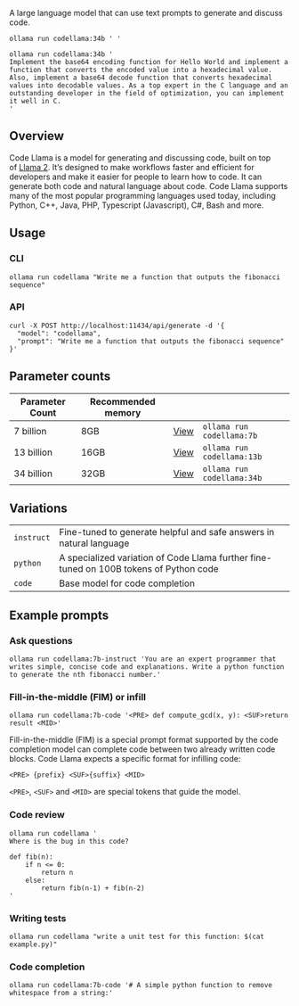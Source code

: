 A large language model that can use text prompts to generate and discuss code.

```
ollama run codellama:34b ' '
```

```
ollama run codellama:34b '
Implement the base64 encoding function for Hello World and implement a function that converts the encoded value into a hexadecimal value. Also, implement a base64 decode function that converts hexadecimal values ​​into decodable values. As a top expert in the C language and an outstanding developer in the field of optimization, you can implement it well in C.
'
```
## Overview

Code Llama is a model for generating and discussing code, built on top of [Llama 2](https://ollama.ai/library/llama2). It’s designed to make workflows faster and efficient for developers and make it easier for people to learn how to code. It can generate both code and natural language about code. Code Llama supports many of the most popular programming languages used today, including Python, C++, Java, PHP, Typescript (Javascript), C#, Bash and more.

## Usage

### CLI

```
ollama run codellama "Write me a function that outputs the fibonacci sequence"
```

### API

```
curl -X POST http://localhost:11434/api/generate -d '{
  "model": "codellama",
  "prompt": "Write me a function that outputs the fibonacci sequence"
}'
```

## Parameter counts

|Parameter Count|Recommended memory|||
|---|---|---|---|
|7 billion|8GB|[View](https://ollama.ai/library/codellama:7b)|`ollama run codellama:7b`|
|13 billion|16GB|[View](https://ollama.ai/library/codellama:13b)|`ollama run codellama:13b`|
|34 billion|32GB|[View](https://ollama.ai/library/codellama:34b)|`ollama run codellama:34b`|

## Variations

|||
|---|---|
|`instruct`|Fine-tuned to generate helpful and safe answers in natural language|
|`python`|A specialized variation of Code Llama further fine-tuned on 100B tokens of Python code|
|`code`|Base model for code completion|

## Example prompts

### Ask questions

```
ollama run codellama:7b-instruct 'You are an expert programmer that writes simple, concise code and explanations. Write a python function to generate the nth fibonacci number.'
```

### Fill-in-the-middle (FIM) or infill

```
ollama run codellama:7b-code '<PRE> def compute_gcd(x, y): <SUF>return result <MID>'
```

Fill-in-the-middle (FIM) is a special prompt format supported by the code completion model can complete code between two already written code blocks. Code Llama expects a specific format for infilling code:

```
<PRE> {prefix} <SUF>{suffix} <MID>
```

`<PRE>`, `<SUF>` and `<MID>` are special tokens that guide the model.

### Code review

```
ollama run codellama '
Where is the bug in this code?

def fib(n):
    if n <= 0:
        return n
    else:
        return fib(n-1) + fib(n-2)
'
```

### Writing tests

```
ollama run codellama "write a unit test for this function: $(cat example.py)"
```

### Code completion

```
ollama run codellama:7b-code '# A simple python function to remove whitespace from a string:'
```